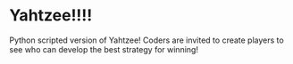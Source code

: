# Yahtzee!!!!

Python scripted version of Yahtzee! Coders are invited to create players to see who can develop the best strategy for winning!

